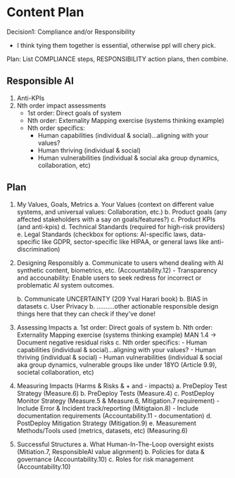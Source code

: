 # Content Plan

Decision1: Compliance and/or Responsibility
- I think tying them together is essential, otherwise ppl will chery pick.

Plan: List COMPLIANCE steps, RESPONSIBILITY action plans, then combine.





## Responsible AI
1. Anti-KPIs
2. Nth order impact assessments
    - 1st order: Direct goals of system
    - Nth order: Externality Mapping exercise (systems thinking example)
    - Nth order specifics: 
        - Human capabilities (individual & social)...aligning with your values?
        - Human thriving (individual & social)
        - Human vulnerabilities (individual & social aka group dynamics, collaboration, etc)

## Plan   
1. My Values, Goals, Metrics
    a. Your Values (context on different value systems, and universal values: Collaboration, etc.)
    b. Product goals (any affected stakeholders with a say on goals/features?)
    c. Product KPIs (and anti-kpis)
    d. Technical Standards (required for high-risk providers)
    e. Legal Standards (checkbox for options: AI-specific laws, data-specific like GDPR, sector-specific like HIPAA, or general laws like anti-discrimination)

2. Designing Responsibly
    a. Communicate to users whend dealing with AI synthetic content, biometrics, etc. (Accountability.12)
        - Transparency and accounability: Enable users to seek redress for incorrect or problematic AI system outcomes.

    b. Communicate UNCERTAINTY (209 Yval Harari book)
    b. BIAS in datasets
    c. User Privacy
    b. ..........other actionable responsible design things here that they can check if they've done!



3. Assessing Impacts
    a. 1st order: Direct goals of system
    b. Nth order: Externality Mapping exercise (systems thinking example)
        MAN 1.4 -> Document negative residual risks
    c. Nth order specifics: 
        - Human capabilities (individual & social)...aligning with your values?
        - Human thriving (individual & social)
        - Human vulnerabilities (individual & social aka group dynamics, vulnerable groups like under 18YO (Article 9.9), societal collaboration, etc)

4. Measuring Impacts          (Harms & Risks & + and - impacts)
    a. PreDeploy Test Strategy (Measure.6)
    b. PreDeploy Tests (Measure.4)
    c. PostDeploy Monitor Strategy (Measure.5 & Measure.6, Mitigation.7 requirement)
        - Include Error & Incident track/reporting (Mitigtaion.8)
        - Include documentation requirements (Accountability.11 - documentation)
    d. PostDeploy Mitigation Strategy (Mitigation.9) 
    e. Measurement Methods/Tools used (metrics, datasets, etc) (Measuring.6)


5. Successful Structures
    a. What Human-In-The-Loop oversight exists (Mitiation.7, ResponsibleAI value alignment)
    b. Policies for data & governance (Accountability.10)
    c. Roles for risk management (Accountability.10)
